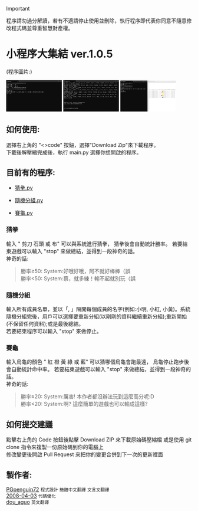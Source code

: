 > [!IMPORTANT]  
> 程序請勿過分解讀，若有不適請停止使用並刪除，執行程序即代表你同意不隨意修改程式碼並尊重智慧財產權。
# 小程序大集結 ver.1.0.5
(程序圖片:)

<img src="image/PSR.jpg" width="30%">  <img src="image/RG.jpg" width="30%">  <img src="image/TR.jpg" width="30%">

## 如何使用:
選擇右上角的 "<>code" 按鈕，選擇"Download Zip"來下載程序。  
下載後解壓縮完成後，執行 main.py 選擇你想開啟的程序。

## 目前有的程序:
- [猜拳.py](https://github.com/PGpenguin72/Program?tab=readme-ov-file#%E7%8C%9C%E6%8B%B3)
* [隨機分組.py](https://github.com/PGpenguin72/Program?tab=readme-ov-file#%E9%9A%A8%E6%A9%9F%E5%88%86%E7%B5%84)
+ [賽龜.py](https://github.com/PGpenguin72/Program?tab=readme-ov-file#%E8%B3%BD%E9%BE%9C)

### 猜拳
輸入 " 剪刀 石頭 或 布" 可以與系統進行猜拳， 猜拳後會自動統計勝率。
若要結束遊戲可以輸入 "stop" 來做總結，並得到一段神奇的話。  
神奇的話:
> 勝率≥50: System:好哦好哦，阿不就好棒棒（誤  
> 勝率<50: System:蔡，就多練！輸不起就別玩（誤

### 隨機分組
輸入所有成員名單，並以「, 」隔開每個成員的名字(例如:小明, 小紅, 小黃)。系統隨機分組完後，用戶可以選擇要重新分組(以剛剛的資料繼續重新分組);重新開始(不保留任何資料);或是最後總結。  
若要結束程序可以輸入 "stop" 來做停止。

### 賽龜
輸入烏龜的顏色 " 紅 橙 黃 綠 或 藍" 可以猜哪個烏龜會跑最遠， 烏龜停止跑步後會自動統計命中率。
若要結束遊戲可以輸入 "stop" 來做總結，並得到一段神奇的話。  
神奇的話:
> 勝率≥20: System:厲害! 本作者都沒辦法玩到這麼高分呢:D  
> 勝率<20: System:啊? 這麼簡單的遊戲也可以輸成這樣?

## 如何提交建議
點擊右上角的 Code 按鈕後點擊 Download ZIP 來下載原始碼壓縮檔
或是使用 git clone 指令來複製一份原始碼到你的電腦上  
修改變更後開啟 Pull Request 來把你的變更合併到下一次的更新裡面  

## 製作者:
[PGpenguin72](https://github.com/PGpenguin72/) ``程式設計`` ``簡體中文翻譯`` ``文言文翻譯``  
[2008-04-03](https://github.com/2008-04-03) ``代碼優化``  
[dou_aguo](https://www.instagram.com/dou_aguo?igshid=NjZiMGI4OTY%3D) ``英文翻譯``
